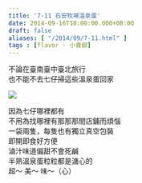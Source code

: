 ```yaml
---
title: '7-11 石安牧場溫泉蛋'
date: 2014-09-16T18:00:00.000+08:00
draft: false
aliases: [ "/2014/09/7-11.html" ]
tags : [flavor - 小食部]
---
```


不論在臺南臺中臺北旅行  
也不能不去七仔掃這些溫泉蛋回家  

[![](https://1.bp.blogspot.com/-q12DRa0zMkE/XExtP8uEuYI/AAAAAAAAG6s/J74RogSvmlEJvmQEYxMGriclxgg42gR3QCLcBGAs/s640/13893413009_8daa8a568c_z.jpg)](https://1.bp.blogspot.com/-q12DRa0zMkE/XExtP8uEuYI/AAAAAAAAG6s/J74RogSvmlEJvmQEYxMGriclxgg42gR3QCLcBGAs/s1600/13893413009_8daa8a568c_z.jpg)

因為七仔哪裡都有  
不用為找哪裡有那那那間店鋪而煩惱  
一袋兩隻，每隻也有獨立真空包裝  
即開即食好方便  
滷汁味道偏甜不會死鹹  
半熟溫泉蛋粒粒都是溏心的  
超～ 美～ 味～（心）